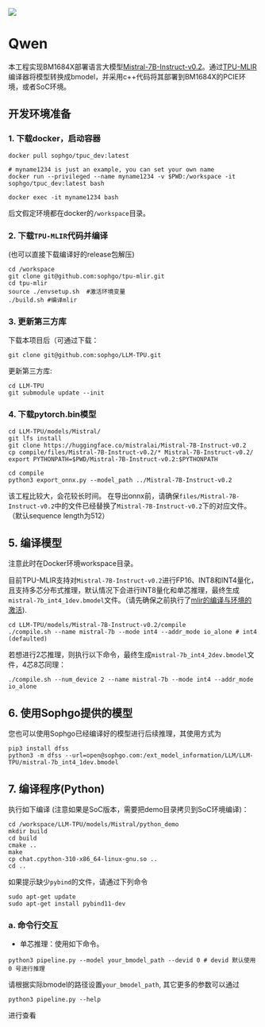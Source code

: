 ![](./assets/tpumlir.png)

# Qwen

本工程实现BM1684X部署语言大模型[Mistral-7B-Instruct-v0.2](https://huggingface.co/mistralai/Mistral-7B-Instruct-v0.2)。通过[TPU-MLIR](https://github.com/sophgo/tpu-mlir)编译器将模型转换成bmodel，并采用c++代码将其部署到BM1684X的PCIE环境，或者SoC环境。


## 开发环境准备

### 1. 下载docker，启动容器

``` shell
docker pull sophgo/tpuc_dev:latest

# myname1234 is just an example, you can set your own name
docker run --privileged --name myname1234 -v $PWD:/workspace -it sophgo/tpuc_dev:latest bash

docker exec -it myname1234 bash
```
后文假定环境都在docker的`/workspace`目录。

### 2. 下载`TPU-MLIR`代码并编译

(也可以直接下载编译好的release包解压)

``` shell
cd /workspace
git clone git@github.com:sophgo/tpu-mlir.git
cd tpu-mlir
source ./envsetup.sh  #激活环境变量
./build.sh #编译mlir
```

### 3. 更新第三方库

下载本项目后（可通过下载：
``` shell
git clone git@github.com:sophgo/LLM-TPU.git
```
更新第三方库:
``` shell
cd LLM-TPU
git submodule update --init
```

### 4. 下载pytorch.bin模型

``` shell
cd LLM-TPU/models/Mistral/
git lfs install
git clone https://huggingface.co/mistralai/Mistral-7B-Instruct-v0.2
cp compile/files/Mistral-7B-Instruct-v0.2/* Mistral-7B-Instruct-v0.2/
export PYTHONPATH=$PWD/Mistral-7B-Instruct-v0.2:$PYTHONPATH

cd compile
python3 export_onnx.py --model_path ../Mistral-7B-Instruct-v0.2
```

该工程比较大，会花较长时间。
在导出onnx前，请确保`files/Mistral-7B-Instruct-v0.2`中的文件已经替换了`Mistral-7B-Instruct-v0.2`下的对应文件。（默认sequence length为512）

## 5. 编译模型

注意此时在Docker环境workspace目录。

目前TPU-MLIR支持对`Mistral-7B-Instruct-v0.2`进行FP16、INT8和INT4量化，且支持多芯分布式推理，默认情况下会进行INT8量化和单芯推理，最终生成`mistral-7b_int4_1dev.bmodel`文件。（请先确保之前执行了[mlir的编译与环境的激活](#2-下载tpu-mlir代码并编译)).

```shell
cd LLM-TPU/models/Mistral-7B-Instruct-v0.2/compile
./compile.sh --name mistral-7b --mode int4 --addr_mode io_alone # int4 (defaulted)
```

若想进行2芯推理，则执行以下命令，最终生成`mistral-7b_int4_2dev.bmodel`文件，4芯8芯同理：

```shell
./compile.sh --num_device 2 --name mistral-7b --mode int4 --addr_mode io_alone
```

## 6. 使用Sophgo提供的模型
您也可以使用Sophgo已经编译好的模型进行后续推理，其使用方式为
```shell
pip3 install dfss
python3 -m dfss --url=open@sophgo.com:/ext_model_information/LLM/LLM-TPU/mistral-7b_int4_1dev.bmodel
```

## 7. 编译程序(Python)

执行如下编译 (注意如果是SoC版本，需要把demo目录拷贝到SoC环境编译)：

```shell
cd /workspace/LLM-TPU/models/Mistral/python_demo
mkdir build
cd build
cmake ..
make
cp chat.cpython-310-x86_64-linux-gnu.so ..
cd ..
```
如果提示缺少`pybind`的文件，请通过下列命令
```shell
sudo apt-get update
sudo apt-get install pybind11-dev
```

### a. 命令行交互
- 单芯推理：使用如下命令。
```shell
python3 pipeline.py --model your_bmodel_path --devid 0 # devid 默认使用 0 号进行推理
```
请根据实际bmodel的路径设置`your_bmodel_path`, 其它更多的参数可以通过
```shell
python3 pipeline.py --help
```
进行查看

